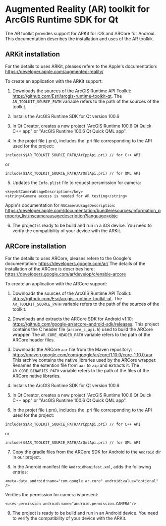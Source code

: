 
# Augmented Reality (AR) toolkit for ArcGIS Runtime SDK for Qt

The AR toolkit provides support for ARKit for iOS and ARCore for Android.
This documentation describes the installation and uses of the AR toolkik.

## ARKit installation

For the details to uses ARKit, pleases refere to the Apple's documentation: https://developer.apple.com/augmented-reality/

To create an application with the ARKit support:

1. Downloads the sources of the ArcGIS Runtime API Toolkit: https://github.com/Esri/arcgis-runtime-toolkit-qt.
The `AR_TOOLKIT_SOURCE_PATH` variable refers to the path of the sources of the toolkit.

2. Installs the ArcGIS Runtime SDK for Qt version 100.6

3. In Qt Creator, creates a new project "ArcGIS Runtime 100.6 Qt Quick C++ app" or "ArcGIS Runtime 100.6 Qt Quick QML app".

4. In the projet file (.pro), includes the .pri file corresponding to the API used for the project:

```
include($$AR_TOOLKIT_SOURCE_PATH/ArCppApi.pri) // for C++ API
```
or
```
include($$AR_TOOLKIT_SOURCE_PATH/ArQmlApi.pri) // for QML API
```

5. Updates the `Info.plist` file to request persmission for camera:

```
<key>NSCameraUsageDescription</key>
<string>Camera access is needed for AR testing</string>
```

Apple's documentation for `NSCameraUsageDescription`: https://developer.apple.com/documentation/bundleresources/information_property_list/nscamerausagedescription?language=objc

6. The project is ready to be build and run in a iOS device. You need to verify the compatibility of your device
with the ARKit.


## ARCore installation

For the details to uses ARCore, pleases refere to the Google's documentation: https://developers.google.com/ar/
The details of the installation of the ARCore is describes here: https://developers.google.com/ar/develop/c/enable-arcore

To create an application with the ARCore support:

1. Downloads the sources of the ArcGIS Runtime API Toolkit: https://github.com/Esri/arcgis-runtime-toolkit-qt.
The `AR_TOOLKIT_SOURCE_PATH` variable refers to the path of the sources of the toolkit.

2. Downloads and extracts the ARCore SDK for Android v1.10: https://github.com/google-ar/arcore-android-sdk/releases.
This project contains the C header file (`arcore_c_api.h`) used to build the ARCore wrapper.
The `AR_CORE_HEADER_PATH` variable refers to the path of the ARCore header files.

3. Downloads the ARCore `aar` file from the Maven repository: https://maven.google.com/com/google/ar/core/1.10.0/core-1.10.0.aar
This archive contains the native libraries used by the ARCore wrapper. Renames the extention file from `aar` to `zip` and
extracts it.
The `AR_CORE_BINARIES_PATH` variable refers to the path of the files of the ARCore native libraries.

4. Installs the ArcGIS Runtime SDK for Qt version 100.6

5. In Qt Creator, creates a new project "ArcGIS Runtime 100.6 Qt Quick C++ app" or "ArcGIS Runtime 100.6 Qt Quick QML app".

6. In the projet file (.pro), includes the .pri file corresponding to the API used for the project:

```
include($$AR_TOOLKIT_SOURCE_PATH/ArCppApi.pri) // for C++ API
```
or
```
include($$AR_TOOLKIT_SOURCE_PATH/ArQmlApi.pri) // for QML API
```

7. Copy the gradle files from the ARCore SDK for Android to the `Android` dir in our project.

8. In the Android manifest file `AndroidManifest.xml`, adds the following entries:

```
<meta-data android:name="com.google.ar.core" android:value="optional" />
```

Verifies the permission for camera is present:

```
<uses-permission android:name="android.permission.CAMERA"/>
```

9. The project is ready to be build and run in an Android device. You need to verify the compatibility of your device
with the ARKit.

